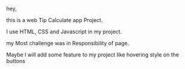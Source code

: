 hey,

this is a web Tip Calculate app Project.

I use HTML, CSS and Javascript in my project.

my Most challenge was in Responsibility of page.

Maybe I will add some feature to my project like hovering style on the buttons